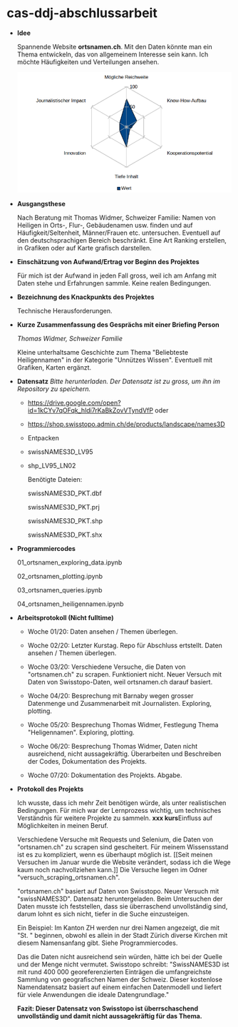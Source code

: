 # cas-ddj-abschlussarbeit

* **Idee**

  Spannende Website **ortsnamen.ch**. Mit den Daten könnte man ein Thema entwickeln, das von allgemeinem Interesse sein kann. Ich möchte Häufigkeiten und Verteilungen ansehen. 

  ![ ](spider-2.png)
  
* **Ausgangsthese**
  
  Nach Beratung mit Thomas Widmer, Schweizer Familie: Namen von Heiligen in Orts-, Flur-, Gebäudenamen usw. finden und auf Häufigkeit/Seltenheit, Männer/Frauen etc. untersuchen. Eventuell auf den deutschsprachigen Bereich beschränkt. Eine Art Ranking erstellen, in Grafiken oder auf Karte grafisch darstellen.
  
* **Einschätzung von Aufwand/Ertrag vor Beginn des Projektes**
  
  Für mich ist der Aufwand in jeden Fall gross, weil ich am Anfang mit Daten stehe und Erfahrungen sammle. Keine realen Bedingungen.
  
* **Bezeichnung des Knackpunkts des Projektes**
  
  Technische Herausforderungen. 
  
* **Kurze Zusammenfassung des Gesprächs mit einer Briefing Person**
  
  _Thomas Widmer, Schweizer Familie_
  
  Kleine unterhaltsame Geschichte zum Thema "Beliebteste Heiligennamen" in der Kategorie "Unnützes Wissen". Eventuell mit Grafiken, Karten ergänzt.
  
* **Datensatz** 
    _Bitte herunterladen. Der Datensatz ist zu gross, um ihn im Repository zu speichern._
    
  * https://drive.google.com/open?id=1kCYv7qOFqk_hldi7rKaBkZovVTyndVfP oder
    
  * https://shop.swisstopo.admin.ch/de/products/landscape/names3D
  
  * Entpacken
  
  * swissNAMES3D_LV95
  
  * shp_LV95_LN02
  
      Benötigte Dateien:
  
      swissNAMES3D_PKT.dbf
  
      swissNAMES3D_PKT.prj
  
      swissNAMES3D_PKT.shp
  
      swissNAMES3D_PKT.shx
  
  
* **Programmiercodes** 

  01_ortsnamen_exploring_data.ipynb
  
  02_ortsnamen_plotting.ipynb
  
  03_ortsnamen_queries.ipynb
  
  04_ortsnamen_heiligennamen.ipynb

* **Arbeitsprotokoll (Nicht fulltime)**
  
  * Woche 01/20: Daten ansehen / Themen überlegen.
  
  * Woche 02/20: Letzter Kurstag. Repo für Abschluss ertstellt. Daten ansehen / Themen überlegen.
  
  * Woche 03/20: Verschiedene Versuche, die Daten von "ortsnamen.ch" zu scrapen. Funktioniert nicht. Neuer Versuch mit Daten von Swisstopo-Daten, weil ortsnamen.ch darauf basiert.
  
  * Woche 04/20: Besprechung mit Barnaby wegen grosser Datenmenge und Zusammenarbeit mit Journalisten. Exploring, plotting.
  
  * Woche 05/20: Besprechung Thomas Widmer, Festlegung Thema "Heligennamen". Exploring, plotting.
  
  * Woche 06/20: Besprechung Thomas Widmer, Daten nicht ausreichend, nicht aussagekräftig. Überarbeiten und Beschreiben der Codes, Dokumentation des Projekts.
  
  * Woche 07/20: Dokumentation des Projekts. Abgabe.

  
* **Protokoll des Projekts**

  Ich wusste, dass ich mehr Zeit benötigen würde, als unter realistischen Bedingungen. Für mich war der Lernprozess wichtig, um technisches Verständnis für weitere Projekte zu sammeln. **xxx kurs**Einfluss auf Möglichkeiten in meinen Beruf.
  
  Verschiedene Versuche mit Requests und Selenium, die Daten von "ortsnamen.ch" zu scrapen sind gescheitert. Für meinem Wissensstand ist es zu kompliziert, wenn es überhaupt möglich ist. [[Seit meinen Versuchen im Januar wurde die Website verändert, sodass ich die Wege kaum noch nachvollziehen kann.]] Die Versuche liegen im Odner "versuch_scraping_ortsnamen.ch".
   
   "ortsnamen.ch" basiert auf Daten von Swisstopo. Neuer Versuch mit "swissNAMES3D". Datensatz heruntergeladen. Beim Untersuchen der Daten musste ich feststellen, dass sie überraschend unvollständig sind, darum lohnt es sich nicht, tiefer in die Suche einzusteigen. 
   
   Ein Beispiel: Im Kanton ZH werden nur drei Namen angezeigt, die mit "St. " beginnen, obwohl es allein in der Stadt Zürich diverse Kirchen mit diesem Namensanfang gibt. Siehe Programmiercodes. 
   
   Das die Daten nicht ausreichend sein würden, hätte ich bei der Quelle und der Menge nicht vermutet. Swisstopo schreibt: "SwissNAMES3D ist mit rund 400 000 georeferenzierten Einträgen die umfangreichste Sammlung von geografischen Namen der Schweiz. Dieser kostenlose Namendatensatz basiert auf einem einfachen Datenmodell und liefert für viele Anwendungen die ideale Datengrundlage."
   
   
  
  **Fazit: Dieser Datensatz von Swisstopo ist überrschaschend unvollständig und damit nicht aussagekräftig für das Thema.**
  
  
 
